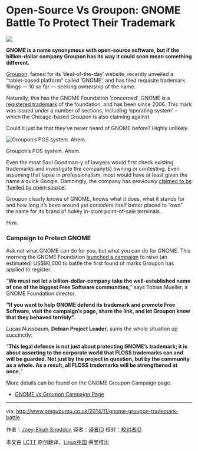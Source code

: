 Open-Source Vs Groupon: GNOME Battle To Protect Their Trademark
================================================================================
![](http://www.omgubuntu.co.uk/wp-content/uploads/2014/09/gnome-blank.jpg)

**GNOME is a name synonymous with open-source software, but if the billion-dollar company Groupon has its way it could soon mean something different.**

[Groupon][1], famed for its ‘deal-of-the-day’ website, recently unveiled a “tablet-based platform“ called ‘GNOME’, and has filed requisite trademark filings — 10 so far — seeking ownership of the name.

Naturally, this has the GNOME Foundation ‘concerned’. GNOME is a [registered trademark][2] of the foundation, and has been since 2006. This mark was issued under a number of sections, including ‘operating system’ – which the Chicago-based Groupon is also claiming against.

Could it just be that they’ve never heard of GNOME before? Highly unlikely.

![Groupon’s POS system. Ahem.](http://www.omgubuntu.co.uk/wp-content/uploads/2014/11/Gnome-Stand.jpg)

Groupon’s POS system. Ahem.

Even the most Saul Goodman-y of lawyers would first check existing trademarks and investigate the company(s) owning or contesting. Even assuming that lapse in professionalism, most would have at least given the name a quick Google. Damningly, the company has previously [claimed to be ‘fuelled by open-source’][3].

Groupon clearly knows of GNOME, knows what it does, what it stands for and how long it’s been around yet considers itself better placed to “own” the name for its brand of hokey in-store point-of-sale terminals.

*Hrm.*

### Campaign to Protect GNOME ###

Ask not what GNOME can do for you, but what you can do for GNOME. This morning the GNOME Foundation [launched a campaign][4] to raise (an estimated) US$80,000 to battle the first found of marks Groupon has applied to register.

“**We must not let a billion-dollar-company take the well-established name of one of the biggest Free Software communities,**”  says Tobias Mueller, a GNOME Foundation director.

**“If you want to help GNOME defend its trademark and promote Free Software, visit the campaign’s page, share the link, and let Groupon know that they behaved terribly”.**

Lucas Nussbaum, **Debian Project Leader**, sums the whole situation up succinctly:

“**This legal defense is not just about protecting GNOME’s trademark; it is about asserting to the corporate world that FLOSS trademarks can and will be guarded. Not just by the project in question, but by the community as a whole. As a result, all FLOSS trademarks will be strengthened at once.**”

More details can be found on the GNOME Groupon Campaign page.

- [GNOME vs Groupon Campaign Page][5]

--------------------------------------------------------------------------------

via: http://www.omgubuntu.co.uk/2014/11/gnome-groupon-trademark-battle

作者：[Joey-Elijah Sneddon][a]
译者：[译者ID](https://github.com/译者ID)
校对：[校对者ID](https://github.com/校对者ID)

本文由 [LCTT](https://github.com/LCTT/TranslateProject) 原创翻译，[Linux中国](http://linux.cn/) 荣誉推出

[a]:https://plus.google.com/117485690627814051450/?rel=author
[1]:http://groupon.com/
[2]:http://tsdr.uspto.gov/#caseNumber=76368848&caseType=SERIAL_NO&searchType=statusSearch
[3]:https://engineering.groupon.com/2014/open-source/sharing-is-caring-open-source-at-groupon/
[4]:https://mail.gnome.org/archives/foundation-list/2014-November/msg00020.html
[5]:http://www.gnome.org/groupon/